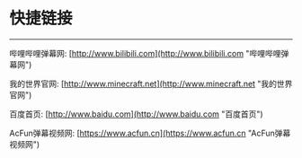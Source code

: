 # 快捷链接
-----------------------------------------------------------------------------------------------------------------------------------------------------------------------------------
哔哩哔哩弹幕网:
[http://www.bilibili.com](http://www.bilibili.com "哔哩哔哩弹幕网")

我的世界官网:
[http://www.minecraft.net](http://www.minecraft.net "我的世界官网")

百度首页:
[http://www.baidu.com](http://www.baidu.com "百度首页")

AcFun弹幕视频网:
[https://www.acfun.cn](https://www.acfun.cn "AcFun弹幕视频网")
